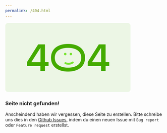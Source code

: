 ```yaml
---
permalink: /404.html
---
```


![](Images/404Image.png)

### Seite nicht gefunden!

Anscheindend haben wir vergessen, diese Seite zu erstellen. Bitte schreibe uns dies in den [Github Issues](https://github.com/stevenkellner/strafen/issues), indem du einen neuen Issue mit `Bug report` oder `Feature request` erstellst.
